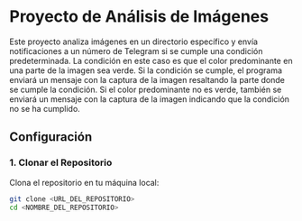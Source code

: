 # Proyecto de Análisis de Imágenes

Este proyecto analiza imágenes en un directorio específico y envía notificaciones a un número de Telegram si se cumple una condición predeterminada. La condición en este caso es que el color predominante en una parte de la imagen sea verde. Si la condición se cumple, el programa enviará un mensaje con la captura de la imagen resaltando la parte donde se cumple la condición. Si el color predominante no es verde, también se enviará un mensaje con la captura de la imagen indicando que la condición no se ha cumplido.

## Configuración

### 1. Clonar el Repositorio

Clona el repositorio en tu máquina local:

```sh
git clone <URL_DEL_REPOSITORIO>
cd <NOMBRE_DEL_REPOSITORIO>
